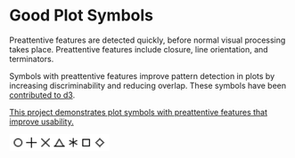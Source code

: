 # Good Plot Symbols

Preattentive features are detected quickly, before normal visual processing takes place.  Preattentive features include closure, line orientation, and terminators.

Symbols with preattentive features improve pattern detection in plots by increasing discriminability and reducing overlap.  These symbols have been [contributed to d3](https://github.com/d3/d3-shape/releases).

[This project demonstrates plot symbols with preattentive features that improve usability.](https://hemanrobinson.github.io/good-plot-symbols/)

[![Preattentive Symbols](src/symbolsPreattentive.png)](https://hemanrobinson.github.io/good-plot-symbols/)
